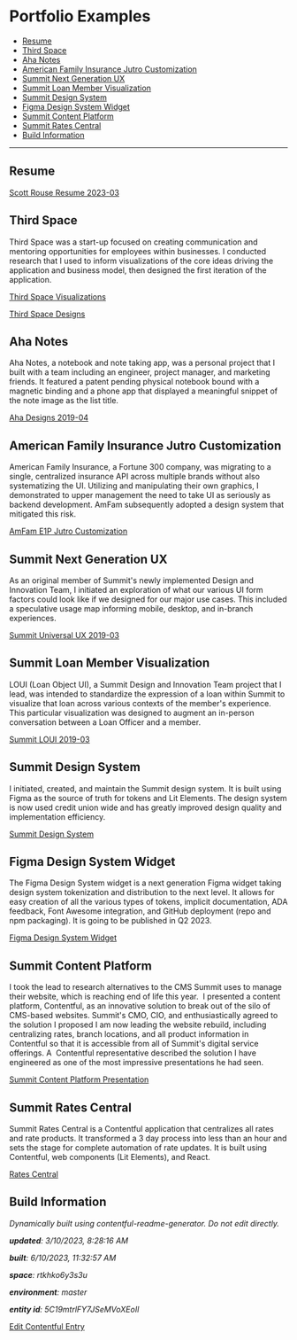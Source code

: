 # Portfolio Examples
<!-- 
  Do not edit directly, built using contentful-readme-generator.
  Content details in Build Information below.
-->

- [Resume](#resume)
- [Third Space](#third-space)
- [Aha Notes](#aha-notes)
- [American Family Insurance Jutro Customization](#american-family-insurance-jutro-customization)
- [Summit Next Generation UX](#summit-next-generation-ux)
- [Summit Loan Member Visualization](#summit-loan-member-visualization)
- [Summit Design System](#summit-design-system)
- [Figma Design System Widget](#figma-design-system-widget)
- [Summit Content Platform](#summit-content-platform)
- [Summit Rates Central](#summit-rates-central)
- [Build Information](#build-information)

---


## Resume

[Scott Rouse Resume 2023-03](https://assets.ctfassets.net/rtkhko6y3s3u/3TRFnxPz7ms3r8Ixnnpi0C/ce2b644176aa057b7d176899eb54c645/Scott_Rouse-2023-03-10.pdf)


## Third Space
Third Space was a start-up focused on creating communication and mentoring opportunities for employees within businesses. I conducted research that I used to inform visualizations of the core ideas driving the application and business model, then designed the first iteration of the application.

[Third Space Visualizations](https://assets.ctfassets.net/rtkhko6y3s3u/5Ikc3nn6ALZMAzrXoFn8t3/4a63547b4fd3dd4dbbf4598a2c76e871/3S-UX-v00_00_01.pdf)


[Third Space Designs](https://assets.ctfassets.net/rtkhko6y3s3u/5lYLZCmH7FgWe42cdGclN3/8064e543c34cef74c5a4123c5d3a2023/3S-Designs-v00_01.pdf)


## Aha Notes
Aha Notes, a notebook and note taking app, was a personal project that I built with a team including an engineer, project manager, and marketing friends. It featured a patent pending physical notebook bound with a magnetic binding and a phone app that displayed a meaningful snippet of the note image as the list title. 

[Aha Designs 2019-04](https://assets.ctfassets.net/rtkhko6y3s3u/9CySGbbUM6FCeKcERrvWj/f46c5deb968fd1f47b300193a491989d/2019-04-08-AHA-designs.pdf)


## American Family Insurance Jutro Customization
American Family Insurance, a Fortune 300 company, was migrating to a single, centralized insurance API across multiple brands without also systematizing the UI. Utilizing and manipulating their own graphics, I demonstrated to upper management the need to take UI as seriously as backend development.  AmFam subsequently adopted a design system that mitigated this risk.

[AmFam E1P Jutro Customization](https://assets.ctfassets.net/rtkhko6y3s3u/13bn1LpXJfE4IVCzXIMvv0/47aeb86c242caa430c66cfc979a7dd4e/e1p-JutroCustomization--v00-08.pdf)


## Summit Next Generation UX
As an original member of Summit's newly implemented Design and Innovation Team, I initiated an exploration of what our various UI form factors could look like if we designed for our major use cases. This included a speculative usage map informing mobile, desktop, and in-branch experiences.

[Summit Universal UX 2019-03](https://assets.ctfassets.net/rtkhko6y3s3u/1crcQdf3htA7XlGf6oEwx7/9c309acca8c09e8a220fffe1c5f70f67/2019-03-00-SCU-UUX.pdf)


## Summit Loan Member Visualization
LOUI (Loan Object UI), a Summit Design and Innovation Team project that I lead, was intended to standardize the expression of a loan within Summit to visualize that loan across various contexts of the member's experience. This particular visualization was designed to augment an in-person conversation between a Loan Officer and a member.  

[Summit LOUI 2019-03](https://assets.ctfassets.net/rtkhko6y3s3u/dLy1F3ewhq2P9ckeAuAon/4790fa74b9beb564559f61a4c5e2c5ef/2019-03-26-Summit-LOUI.pdf)


## Summit Design System
I initiated, created, and maintain the Summit design system. It is built using Figma as the source of truth for tokens and Lit Elements. The design system is now used credit union wide and has greatly improved design quality and implementation efficiency.

[Summit Design System](/scu-components/dist/scu/reference/)

## Figma Design System Widget
The Figma Design System widget is a next generation Figma widget taking design system tokenization and distribution to the next level. It allows for easy creation of all the various types of tokens, implicit documentation, ADA feedback, Font Awesome integration, and GitHub deployment (repo and npm packaging). It is going to be published in Q2 2023.

[Figma Design System Widget](https://figmadesignsystem.app/)

## Summit Content Platform
I took the lead to research alternatives to the CMS Summit uses to manage their website, which is reaching end of life this year.  I presented a content platform, Contentful, as an innovative solution to break out of the silo of CMS-based websites. Summit's CMO, CIO, and enthusiastically agreed to the solution I proposed I am now leading the website rebuild, including centralizing rates, branch locations, and all product information in Contentful so that it is accessible from all of Summit's digital service offerings. A  Contentful representative described the solution I have engineered as one of the most impressive presentations he had seen.

[Summit Content Platform Presentation](https://assets.ctfassets.net/rtkhko6y3s3u/6zzka6j6V8U6bgnuQ0aTo7/a1dfb43325c67c9e22379fa688e64196/scu-content-platform-2022-06-20.pdf)


## Summit Rates Central
Summit Rates Central is a Contentful application that centralizes all rates and rate products. It transformed a 3 day process into less than an hour and sets the stage for complete automation of rate updates. It is built using Contentful, web components (Lit Elements), and React.

[Rates Central](https://ratescentral.summitcreditunion.com)

## Build Information

*Dynamically built using contentful-readme-generator. Do not edit directly.*

*__updated__: 3/10/2023, 8:28:16 AM*

*__built__: 6/10/2023, 11:32:57 AM*

*__space__: rtkhko6y3s3u*

*__environment__: master*

*__entity id__: 5C19mtrlFY7JSeMVoXEoIl*

[Edit Contentful Entry](https://app.contentful.com/spaces/rtkhko6y3s3u/environments/master/entries/5C19mtrlFY7JSeMVoXEoIl)